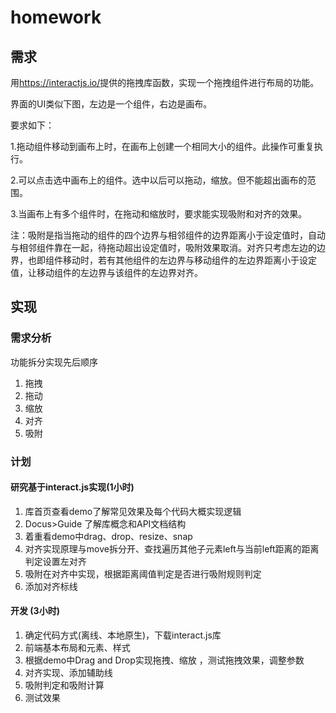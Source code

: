 # homework

## 需求

用<https://interactjs.io/>提供的拖拽库函数，实现一个拖拽组件进行布局的功能。

界面的UI类似下图，左边是一个组件，右边是画布。

要求如下：

1.拖动组件移动到画布上时，在画布上创建一个相同大小的组件。此操作可重复执行。

2.可以点击选中画布上的组件。选中以后可以拖动，缩放。但不能超出画布的范围。

3.当画布上有多个组件时，在拖动和缩放时，要求能实现吸附和对齐的效果。

注：吸附是指当拖动的组件的四个边界与相邻组件的边界距离小于设定值时，自动与相邻组件靠在一起，待拖动超出设定值时，吸附效果取消。对齐只考虑左边的边界，也即组件移动时，若有其他组件的左边界与移动组件的左边界距离小于设定值，让移动组件的左边界与该组件的左边界对齐。

## 实现

### 需求分析

功能拆分实现先后顺序

   1. 拖拽
   2. 拖动
   3. 缩放
   4. 对齐
   5. 吸附

### 计划

#### 研究基于interact.js实现(1小时)

1. 库首页查看demo了解常见效果及每个代码大概实现逻辑
2. Docus>Guide 了解库概念和API文档结构
3. 着重看demo中drag、drop、resize、snap
4. 对齐实现原理与move拆分开、查找遍历其他子元素left与当前left距离的距离判定设置左对齐
5. 吸附在对齐中实现，根据距离阈值判定是否进行吸附规则判定
6. 添加对齐标线

#### 开发 (3小时)

1. 确定代码方式(离线、本地原生)，下载interact.js库
2. 前端基本布局和元素、样式
3. 根据demo中Drag and Drop实现拖拽、缩放 ，测试拖拽效果，调整参数
4. 对齐实现、添加辅助线
5. 吸附判定和吸附计算
6. 测试效果
